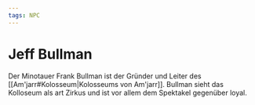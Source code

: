 ```yaml
---
tags: NPC
---
```


# Jeff Bullman
Der Minotauer Frank Bullman ist der Gründer und Leiter des [[Am'jarr#Kolosseum|Kolosseums von Am'jarr]]. Bullman sieht das Kolloseum als art Zirkus und ist vor allem dem Spektakel gegenüber loyal.